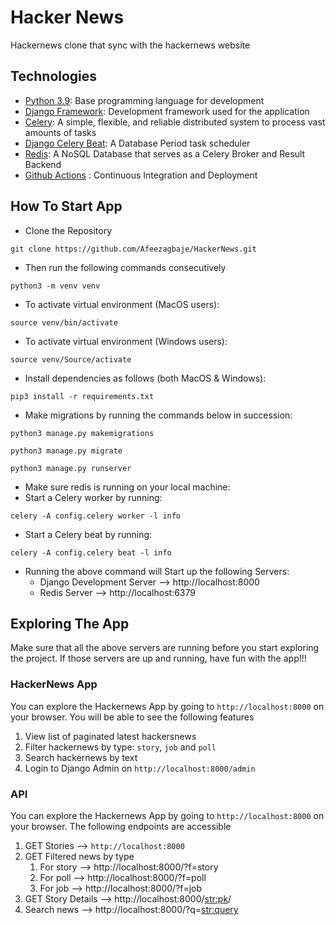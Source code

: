 # Hacker News

Hackernews clone that sync with the hackernews website



## Technologies

- [Python 3.9](https://python.org): Base programming language for development
- [Django Framework](https://www.djangoproject.com/): Development framework used for the application
- [Celery](https://github.com/celery/celery): A simple, flexible, and reliable distributed system to process vast amounts of tasks
- [Django Celery Beat](https://github.com/celery/django-celery-beat): A Database Period task scheduler
- [Redis](https://github.com/redis/redis-py): A NoSQL Database that serves as a Celery Broker and Result Backend
- [Github Actions](https://docs.github.com/en/free-pro-team@latest/actions) : Continuous Integration and Deployment

## How To Start App

- Clone the Repository
```
git clone https://github.com/Afeezagbaje/HackerNews.git
```
- Then run the following commands consecutively
```
python3 -m venv venv 
```
- To activate virtual environment (MacOS users): 
```
source venv/bin/activate
```
- To activate virtual environment (Windows users):
```
source venv/Source/activate
```
- Install dependencies as follows (both MacOS & Windows):
```
pip3 install -r requirements.txt
```
- Make migrations by running the commands below in succession:
```
python3 manage.py makemigrations
```
```
python3 manage.py migrate
```
```
python3 manage.py runserver
```
- Make sure redis is running on your local machine:
- Start a Celery worker by running:
```
celery -A config.celery worker -l info
```
- Start a Celery beat by running:
```
celery -A config.celery beat -l info
```


- Running the above command will Start up the following Servers:
    - Django Development Server --> http://localhost:8000
    - Redis Server --> http://localhost:6379

## Exploring The App

Make sure that all the above servers are running before you start exploring the project. If those servers are up and running, have fun with the app!!!

### HackerNews App

You can explore the Hackernews App by going to `http://localhost:8000` on your browser. You will be able to see the following features

1. View list of paginated latest hackersnews
2. Filter hackernews by type: `story`, `job` and `poll`
3. Search hackernews by text
8. Login to Django Admin on `http://localhost:8000/admin`

### API

You can explore the Hackernews App by going to `http://localhost:8000` on your browser. The following endpoints are accessible

1. GET Stories --> `http://localhost:8000`
2. GET Filtered news by type
   1. For story --> http://localhost:8000/?f=story
   2. For poll --> http://localhost:8000/?f=poll
   3. For job --> http://localhost:8000/?f=job
3. GET Story Details --> http://localhost:8000/<str:pk>/
4. Search news --> http://localhost:8000/?q=<str:query>

